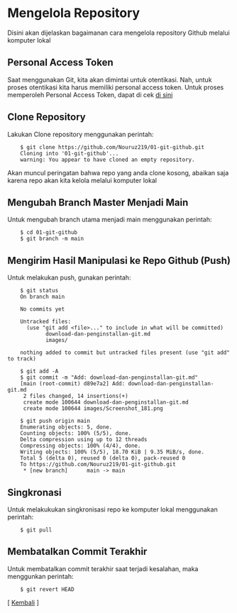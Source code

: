 # Mengelola Repository

Disini akan dijelaskan bagaimanan cara mengelola repository Github melalui komputer lokal

## Personal Access Token

Saat menggunakan Git, kita akan dimintai untuk otentikasi. Nah, untuk proses otentikasi kita harus memiliki personal access token. Untuk proses memperoleh Personal Access Token, dapat di cek [di sini](https://docs.github.com/en/authentication/keeping-your-account-and-data-secure/creating-a-personal-access-token)

## Clone Repository

Lakukan Clone repository menggunakan perintah:

        $ git clone https://github.com/Nouruz219/01-git-github.git
        Cloning into '01-git-github'...
        warning: You appear to have cloned an empty repository.

Akan muncul peringatan bahwa repo yang anda clone kosong, abaikan saja karena repo akan kita kelola melalui komputer lokal

## Mengubah Branch Master Menjadi Main

Untuk mengubah branch utama menjadi main menggunakan perintah:

        $ cd 01-git-github
        $ git branch -m main

## Mengirim Hasil Manipulasi ke Repo Github (Push)

Untuk melakukan push, gunakan perintah:

        $ git status
        On branch main

        No commits yet

        Untracked files:
          (use "git add <file>..." to include in what will be committed)
                download-dan-penginstallan-git.md
                images/

        nothing added to commit but untracked files present (use "git add" to track)

        $ git add -A
        $ git commit -m "Add: download-dan-penginstallan-git.md"
        [main (root-commit) d89e7a2] Add: download-dan-penginstallan-git.md
         2 files changed, 14 insertions(+)
         create mode 100644 download-dan-penginstallan-git.md
         create mode 100644 images/Screenshot_181.png

        $ git push origin main
        Enumerating objects: 5, done.
        Counting objects: 100% (5/5), done.
        Delta compression using up to 12 threads
        Compressing objects: 100% (4/4), done.
        Writing objects: 100% (5/5), 18.70 KiB | 9.35 MiB/s, done.
        Total 5 (delta 0), reused 0 (delta 0), pack-reused 0
        To https://github.com/Nouruz219/01-git-github.git
         * [new branch]      main -> main

## Singkronasi

Untuk melakukukan singkronisasi repo ke komputer lokal menggunakan perintah:

        $ git pull

## Membatalkan Commit Terakhir

Untuk membatalkan commit terakhir saat terjadi kesalahan, maka menggunkan perintah:

        $ git revert HEAD


[ [Kembali](README.md) ]